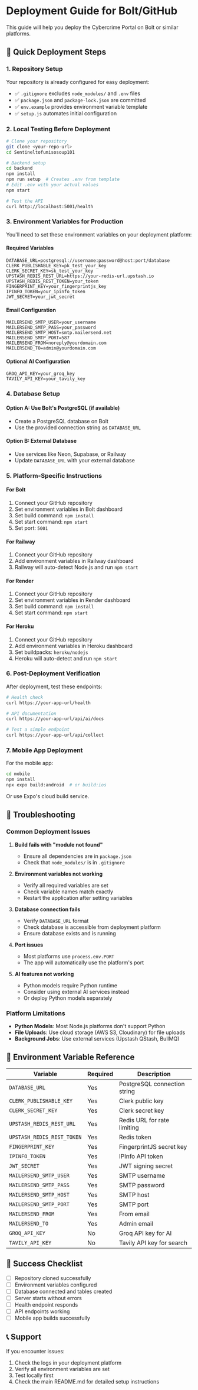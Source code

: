 # Deployment Guide for Bolt/GitHub

This guide will help you deploy the Cybercrime Portal on Bolt or similar platforms.

## 🚀 Quick Deployment Steps

### 1. Repository Setup

Your repository is already configured for easy deployment:

- ✅ `.gitignore` excludes `node_modules/` and `.env` files
- ✅ `package.json` and `package-lock.json` are committed
- ✅ `env.example` provides environment variable template
- ✅ `setup.js` automates initial configuration

### 2. Local Testing Before Deployment

```bash
# Clone your repository
git clone <your-repo-url>
cd Sentineltofumisosoup101

# Backend setup
cd backend
npm install
npm run setup  # Creates .env from template
# Edit .env with your actual values
npm start

# Test the API
curl http://localhost:5001/health
```

### 3. Environment Variables for Production

You'll need to set these environment variables on your deployment platform:

#### Required Variables
```
DATABASE_URL=postgresql://username:password@host:port/database
CLERK_PUBLISHABLE_KEY=pk_test_your_key
CLERK_SECRET_KEY=sk_test_your_key
UPSTASH_REDIS_REST_URL=https://your-redis-url.upstash.io
UPSTASH_REDIS_REST_TOKEN=your_token
FINGERPRINT_KEY=your_fingerprintjs_key
IPINFO_TOKEN=your_ipinfo_token
JWT_SECRET=your_jwt_secret
```

#### Email Configuration
```
MAILERSEND_SMTP_USER=your_username
MAILERSEND_SMTP_PASS=your_password
MAILERSEND_SMTP_HOST=smtp.mailersend.net
MAILERSEND_SMTP_PORT=587
MAILERSEND_FROM=noreply@yourdomain.com
MAILERSEND_TO=admin@yourdomain.com
```

#### Optional AI Configuration
```
GROQ_API_KEY=your_groq_key
TAVILY_API_KEY=your_tavily_key
```

### 4. Database Setup

#### Option A: Use Bolt's PostgreSQL (if available)
- Create a PostgreSQL database on Bolt
- Use the provided connection string as `DATABASE_URL`

#### Option B: External Database
- Use services like Neon, Supabase, or Railway
- Update `DATABASE_URL` with your external database

### 5. Platform-Specific Instructions

#### For Bolt
1. Connect your GitHub repository
2. Set environment variables in Bolt dashboard
3. Set build command: `npm install`
4. Set start command: `npm start`
5. Set port: `5001`

#### For Railway
1. Connect your GitHub repository
2. Add environment variables in Railway dashboard
3. Railway will auto-detect Node.js and run `npm start`

#### For Render
1. Connect your GitHub repository
2. Set environment variables in Render dashboard
3. Set build command: `npm install`
4. Set start command: `npm start`

#### For Heroku
1. Connect your GitHub repository
2. Add environment variables in Heroku dashboard
3. Set buildpacks: `heroku/nodejs`
4. Heroku will auto-detect and run `npm start`

### 6. Post-Deployment Verification

After deployment, test these endpoints:

```bash
# Health check
curl https://your-app-url/health

# API documentation
curl https://your-app-url/api/ai/docs

# Test a simple endpoint
curl https://your-app-url/api/collect
```

### 7. Mobile App Deployment

For the mobile app:

```bash
cd mobile
npm install
npx expo build:android  # or build:ios
```

Or use Expo's cloud build service.

## 🔧 Troubleshooting

### Common Deployment Issues

1. **Build fails with "module not found"**
   - Ensure all dependencies are in `package.json`
   - Check that `node_modules/` is in `.gitignore`

2. **Environment variables not working**
   - Verify all required variables are set
   - Check variable names match exactly
   - Restart the application after setting variables

3. **Database connection fails**
   - Verify `DATABASE_URL` format
   - Check database is accessible from deployment platform
   - Ensure database exists and is running

4. **Port issues**
   - Most platforms use `process.env.PORT`
   - The app will automatically use the platform's port

5. **AI features not working**
   - Python models require Python runtime
   - Consider using external AI services instead
   - Or deploy Python models separately

### Platform Limitations

- **Python Models**: Most Node.js platforms don't support Python
- **File Uploads**: Use cloud storage (AWS S3, Cloudinary) for file uploads
- **Background Jobs**: Use external services (Upstash QStash, BullMQ)

## 📝 Environment Variable Reference

| Variable | Required | Description |
|----------|----------|-------------|
| `DATABASE_URL` | Yes | PostgreSQL connection string |
| `CLERK_PUBLISHABLE_KEY` | Yes | Clerk public key |
| `CLERK_SECRET_KEY` | Yes | Clerk secret key |
| `UPSTASH_REDIS_REST_URL` | Yes | Redis URL for rate limiting |
| `UPSTASH_REDIS_REST_TOKEN` | Yes | Redis token |
| `FINGERPRINT_KEY` | Yes | FingerprintJS secret key |
| `IPINFO_TOKEN` | Yes | IPInfo API token |
| `JWT_SECRET` | Yes | JWT signing secret |
| `MAILERSEND_SMTP_USER` | Yes | SMTP username |
| `MAILERSEND_SMTP_PASS` | Yes | SMTP password |
| `MAILERSEND_SMTP_HOST` | Yes | SMTP host |
| `MAILERSEND_SMTP_PORT` | Yes | SMTP port |
| `MAILERSEND_FROM` | Yes | From email |
| `MAILERSEND_TO` | Yes | Admin email |
| `GROQ_API_KEY` | No | Groq API key for AI |
| `TAVILY_API_KEY` | No | Tavily API key for search |

## 🎯 Success Checklist

- [ ] Repository cloned successfully
- [ ] Environment variables configured
- [ ] Database connected and tables created
- [ ] Server starts without errors
- [ ] Health endpoint responds
- [ ] API endpoints working
- [ ] Mobile app builds successfully

## 📞 Support

If you encounter issues:
1. Check the logs in your deployment platform
2. Verify all environment variables are set
3. Test locally first
4. Check the main README.md for detailed setup instructions
